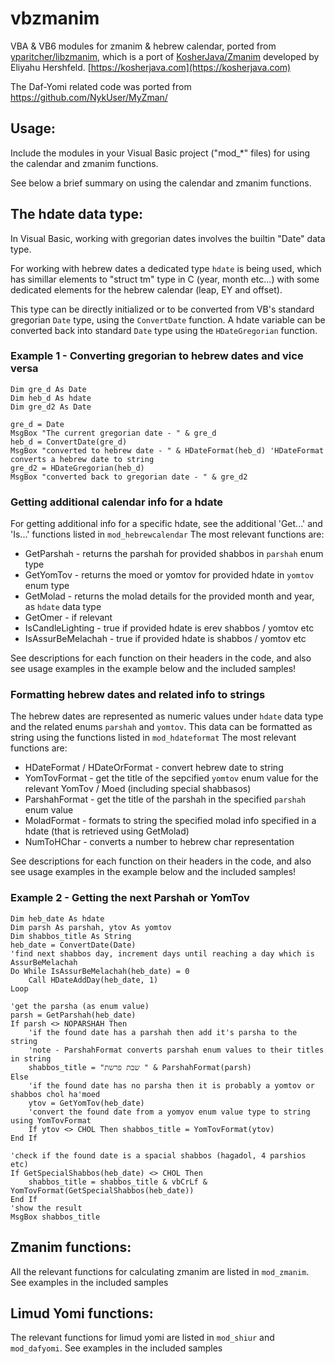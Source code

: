 # vbzmanim
VBA &amp; VB6 modules for zmanim &amp; hebrew calendar, ported from [yparitcher/libzmanim](https://github.com/yparitcher/libzmanim),
which is a port of [KosherJava/Zmanim](https://github.com/KosherJava/zmanim) developed by Eliyahu Hershfeld. [https://kosherjava.com](https://kosherjava.com)

The Daf-Yomi related code was ported from https://github.com/NykUser/MyZman/

## Usage:
Include the modules in your Visual Basic project ("mod_*" files) for using the calendar and zmanim functions.

See below a brief summary on using the calendar and zmanim functions.

## The hdate data type:
In Visual Basic, working with gregorian dates involves the builtin "Date" data type.

For working with hebrew dates a dedicated type `hdate` is being used, which has simillar elements to "struct tm" type in C (year, month etc...) with some dedicated elements for the hebrew calendar (leap, EY and offset).

This type can be directly initialized or to be converted from VB's standard gregorian `Date` type, using the `ConvertDate` function.
A hdate variable can be converted back into standard `Date` type using the `HDateGregorian` function.

### Example 1 - Converting gregorian to hebrew dates and vice versa
```VBA
Dim gre_d As Date
Dim heb_d As hdate
Dim gre_d2 As Date

gre_d = Date
MsgBox "The current gregorian date - " & gre_d
heb_d = ConvertDate(gre_d)
MsgBox "converted to hebrew date - " & HDateFormat(heb_d) 'HDateFormat converts a hebrew date to string
gre_d2 = HDateGregorian(heb_d)
MsgBox "converted back to gregorian date - " & gre_d2
```
### Getting additional calendar info for a hdate
For getting additional info for a specific hdate, see the additional 'Get...' and 'Is...' functions listed in `mod_hebrewcalendar`
The most relevant functions are:
* GetParshah - returns the parshah for provided shabbos in `parshah` enum type
* GetYomTov - returns the moed or yomtov for provided hdate in `yomtov` enum type
* GetMolad - returns the molad details for the provided month and year, as `hdate` data type
* GetOmer - if relevant
* IsCandleLighting - true if provided hdate is erev shabbos / yomtov etc
* IsAssurBeMelachah - true if provided hdate is shabbos / yomtov etc

See descriptions for each function on their headers in the code, and also see usage examples in the example below and the included samples!
### Formatting hebrew dates and related info to strings
The hebrew dates are represented as numeric values under `hdate` data type and the related enums `parshah` and `yomtov`.
This data can be formatted as string using the functions listed in `mod_hdateformat` The most relevant functions are:
* HDateFormat / HDateOrFormat - convert hebrew date to string
* YomTovFormat - get the title of the sepcified `yomtov` enum value for the relevant YomTov / Moed (including special shabbasos)
* ParshahFormat - get the title of the parshah in the specified `parshah` enum value
* MoladFormat - formats to string the specified molad info specified in a hdate (that is retrieved using GetMolad) 
* NumToHChar - converts a number to hebrew char representation

See descriptions for each function on their headers in the code, and also see usage examples in the example below and the included samples!

### Example 2 - Getting the next Parshah or YomTov
```VBA
Dim heb_date As hdate
Dim parsh As parshah, ytov As yomtov
Dim shabbos_title As String
heb_date = ConvertDate(Date)
'find next shabbos day, increment days until reaching a day which is AssurBeMelachah
Do While IsAssurBeMelachah(heb_date) = 0
    Call HDateAddDay(heb_date, 1)
Loop

'get the parsha (as enum value)
parsh = GetParshah(heb_date)
If parsh <> NOPARSHAH Then
    'if the found date has a parshah then add it's parsha to the string
    'note - ParshahFormat converts parshah enum values to their titles in string
    shabbos_title = "שבת פרשת " & ParshahFormat(parsh)
Else
    'if the found date has no parsha then it is probably a yomtov or shabbos chol ha'moed
    ytov = GetYomTov(heb_date)
    'convert the found date from a yomyov enum value type to string using YomTovFormat
    If ytov <> CHOL Then shabbos_title = YomTovFormat(ytov)
End If

'check if the found date is a spacial shabbos (hagadol, 4 parshios etc)
If GetSpecialShabbos(heb_date) <> CHOL Then
    shabbos_title = shabbos_title & vbCrLf & YomTovFormat(GetSpecialShabbos(heb_date))
End If
'show the result
MsgBox shabbos_title
```

## Zmanim functions:
All the relevant functions for calculating zmanim are listed in `mod_zmanim`. See examples in the included samples

## Limud Yomi functions:
The relevant functions for limud yomi are listed in `mod_shiur` and `mod_dafyomi`. See examples in the included samples
